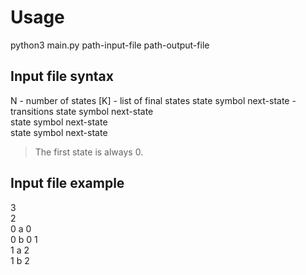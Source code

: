 # Usage
python3 main.py path-input-file path-output-file

## Input file syntax
N                        - number of states
[K]                      - list of final states
state symbol next-state  - transitions
state symbol next-state  
state symbol next-state  
state symbol next-state  

> The first state is always 0.  

## Input file example
3  
2  
0 a 0  
0 b 0 1  
1 a 2  
1 b 2  

